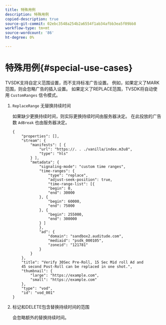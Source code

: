 ```yaml
---
title: 特殊用例
description: 特殊用例
copied-description: true
source-git-commit: 02ebc3548a254b2a6554f1ab34afbb3ea5f09bb8
workflow-type: tm+mt
source-wordcount: '86'
ht-degree: 0%

---
```


# 特殊用例{#special-use-cases}

TVSDK支持自定义范围设置，而不支持标准广告设置。 例如，如果定义了MARK范围，则会忽略广告的插入设置。 如果定义了REPLACE范围，TVSDK将自动使用 `CustomRanges` 信令模式。

1. `ReplaceRange` 无替换持续时间

   如果缺少更换持续时间，则实际更换持续时间由服务器决定。 在此投放的广告数 `AdBreak` 也由服务器决定。

   ```
   {
       "properties": [],
       "stream": {
           "manifests": [ {
               "url": "https://. . ./vanilla/index.m3u8",
               "type": "hls"
           } ],
           "metadata": {
               "signaling-mode": "custom time ranges",
               "time-ranges": {
                   "type": "replace",
                   "adjust-seek-position": true,
                   "time-range-list": [{
                   "begin": 0,
                   "end": 30000
               }, {
                   "begin": 60000,
                   "end": 75000
               }, {
                   "begin": 255000,
                   "end": 300000
               } ]
               },
               "ad": {             
                   "domain": "sandbox2.auditude.com",
                   "mediaid": "psdk_000105",
                   "zoneid": "121781"
               }     
           }
       },
       "title": "Verify 30Sec Pre-Roll, 15 Sec Mid roll Ad and 
       45 second Post-Roll can be replaced in one shot.",
       "thumbnail": {
           "large": "https://example.com",
           "small": "https://example.com"
       },
       "type": "vod",
       "id": "vod_001"
   }
   ```

1. 标记和DELETE包含替换持续时间的范围

   会忽略额外的替换持续时间。
